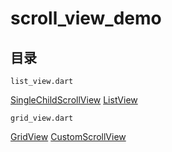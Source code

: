 # scroll_view_demo

## 目录

`list_view.dart`

[SingleChildScrollView](https://book.flutterchina.club/chapter6/single_child_scrollview.html)
[ListView](https://book.flutterchina.club/chapter6/listview.html)

`grid_view.dart`

[GridView](https://book.flutterchina.club/chapter6/gridview.html)
[CustomScrollView](https://book.flutterchina.club/chapter6/custom_scrollview.html)

